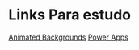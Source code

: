 # Links Para estudo

[Animated Backgrounds](https://animatedbackgrounds.me/)
[Power Apps](https://powerapps.microsoft.com/pt-br/)

